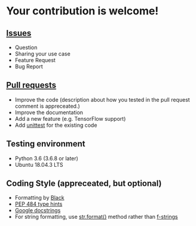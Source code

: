 # Your contribution is welcome!

## [Issues](https://github.com/Minyus/pipelinex/issues)

- Question
- Sharing your use case
- Feature Request
- Bug Report

## [Pull requests](https://github.com/Minyus/pipelinex/pulls)

- Improve the code (description about how you tested in the pull request comment is appreceated.)
- Improve the documentation
- Add a new feature (e.g. TensorFlow support)
- Add [unittest](https://docs.python.org/3.6/library/unittest.html) for the existing code

## Testing environment

- Python 3.6 (3.6.8 or later)
- Ubuntu 18.04.3 LTS

## Coding Style (appreceated, but optional)

- Formatting by [Black](https://github.com/psf/black)
- [PEP 484 type hints](https://www.python.org/dev/peps/pep-0484/)
- [Google docstrings](https://google.github.io/styleguide/pyguide.html#38-comments-and-docstrings)
- For string formatting, use [str.format()](https://docs.python.org/3/library/stdtypes.html#str.format) method rather than [f-strings](https://www.python.org/dev/peps/pep-0498/#id13)
